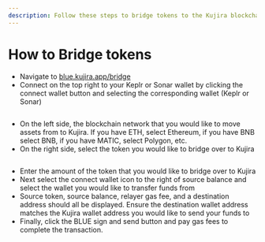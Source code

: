 ```yaml
---
description: Follow these steps to bridge tokens to the Kujira blockchain.
---
```


# How to Bridge tokens

* Navigate to [blue.kujira.app/bridge](https://blue.kujira.app/bridge)
* Connect on the top right to your Keplr or Sonar wallet by clicking the connect wallet button and selecting the corresponding wallet (Keplr or Sonar)

<figure><img src="https://lh4.googleusercontent.com/3_kk5Llb_AiG6dbLjUsVmcjlDnSVbZl6JPGVhG__BQufqcKPuvrcahPyHAOtf4_lIJsF_f68k2kW0PRw9gAphLzLuzKV8_un7SlpfJxxS2Nsjb9dMqOmOLG4odoxaqlLBU080tADol27Nrs6QseT5EM" alt=""><figcaption></figcaption></figure>

* On the left side, the blockchain network that you would like to move assets from to Kujira. If you have ETH, select Ethereum, if you have BNB select BNB, if you have MATIC, select Polygon, etc.
* On the right side, select the token you would like to bridge over to Kujira

<figure><img src="https://lh4.googleusercontent.com/2jfjj6Eqjnx1T_wqtLqeQNxWRcZcrjM5v_pTRKog8E9_Cuzq3myCUg0Qq0Lmd414r8YL2yoSrr6iNACwTzaSIFiCaMjXEDoVOPrJtPL4vM2PxrCLouURWsSlkAVy2s4AG67gD2ZreWJVfpbidc83uK8" alt=""><figcaption></figcaption></figure>

* Enter the amount of the token that you would like to bridge over to Kujira
* Next select the connect wallet icon to the right of source balance and select the wallet you would like to transfer funds from
* Source token, source balance, relayer gas fee, and a destination address should all be displayed. Ensure the destination wallet address matches the Kujira wallet address you would like to send your funds to
* Finally, click the BLUE sign and send button and pay gas fees to complete the transaction.
